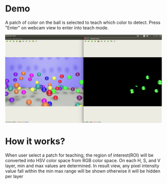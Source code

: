 # Demo
A patch of color on the ball is selected to teach which color to detect.
Press "Enter" on webcam view to enter into teach mode.

![Color Segmentation](assets/color-balls.gif)

# How it works?
When user select a patch for teaching, the region of interest(ROI) will be converted into HSV color space from RGB color space.
On each H, S, and V layer, min and max values are determined.
In result view, any pixel intensity value fall within the min max range will be shown otherwise it will be hidden per layer
